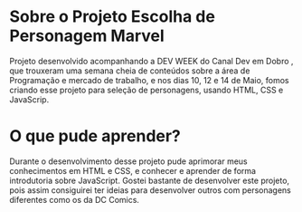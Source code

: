 # Sobre o Projeto Escolha de Personagem Marvel
Projeto desenvolvido acompanhando a DEV WEEK do Canal Dev em Dobro , que trouxeram uma semana cheia de conteúdos sobre a área de Programação e mercado de trabalho, e nos dias 10, 12 e 14 de Maio, fomos criando
esse projeto para seleção de personagens, usando HTML, CSS e JavaScrip.

# O que pude aprender?
Durante o desenvolvimento desse projeto pude aprimorar meus conhecimentos em HTML e CSS, e conhecer e aprender de forma introdutoria sobre JavaScript. Gostei bastante de desenvolver
este projeto, pois assim consiguirei ter ideias para desenvolver outros com personagens diferentes como os da DC Comics.
